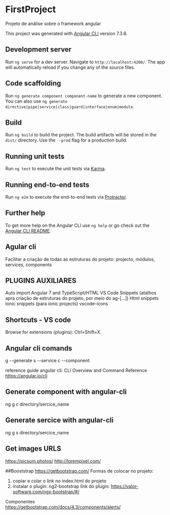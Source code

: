 # FirstProject
Projeto de análise sobre o framework angular

This project was generated with [Angular CLI](https://github.com/angular/angular-cli) version 7.3.8.

## Development server

Run `ng serve` for a dev server. Navigate to `http://localhost:4200/`. The app will automatically reload if you change any of the source files.

## Code scaffolding

Run `ng generate component component-name` to generate a new component. You can also use `ng generate directive|pipe|service|class|guard|interface|enum|module`.

## Build

Run `ng build` to build the project. The build artifacts will be stored in the `dist/` directory. Use the `--prod` flag for a production build.

## Running unit tests

Run `ng test` to execute the unit tests via [Karma](https://karma-runner.github.io).

## Running end-to-end tests

Run `ng e2e` to execute the end-to-end tests via [Protractor](http://www.protractortest.org/).

## Further help

To get more help on the Angular CLI use `ng help` or go check out the [Angular CLI README](https://github.com/angular/angular-cli/blob/master/README.md).

## Agular cli
Facilitar a criação de todas as estruturas do projeto: projecto, módulos, services, components

## PLUGINS AUXILIARES
Auto import
Angular 7 and TypeScript/HTML VS Code Snippets (atalhos apra criação de estruturas do projeto, por meio do ag-[...])
Html snippets
Ionic snippets (para ionic projects)
vscode-icons



## Shortcuts - VS code
Browse for extensions (plugins): Ctrl+Shift+X.

## Angular cli comands
g --generate
s --service
c --component

reference guide angular cli: CLI Overview and Command Reference
https://angular.io/cli

## Generate component with angular-cli
ng g c directory/sercice_name

## Generate sercice with angular-cli
ng g s directory/sercice_name

## Get images URLS
https://picsum.photos/
http://lorempixel.com/

##Booststrap
https://getbootstrap.com/
Formas de colocar no projeto:
1) copiar e colar o link no index.html do projeto
2) instalar o plugin: ng2-bootstrap
 link do plugin: https://valor-software.com/ngx-bootstrap/#/

 Componentes <br>
 https://getbootstrap.com/docs/4.3/components/alerts/
